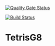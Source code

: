 [![Quality Gate Status](https://sonarcloud.io/api/project_badges/measure?project=ivchicano_TetrisG8&metric=alert_status)](https://sonarcloud.io/dashboard?id=ivchicano_TetrisG8)

[![Build Status](https://travis-ci.com/ivchicano/TetrisG8.svg?branch=master)](https://travis-ci.com/ivchicano/TetrisG8)

# TetrisG8
